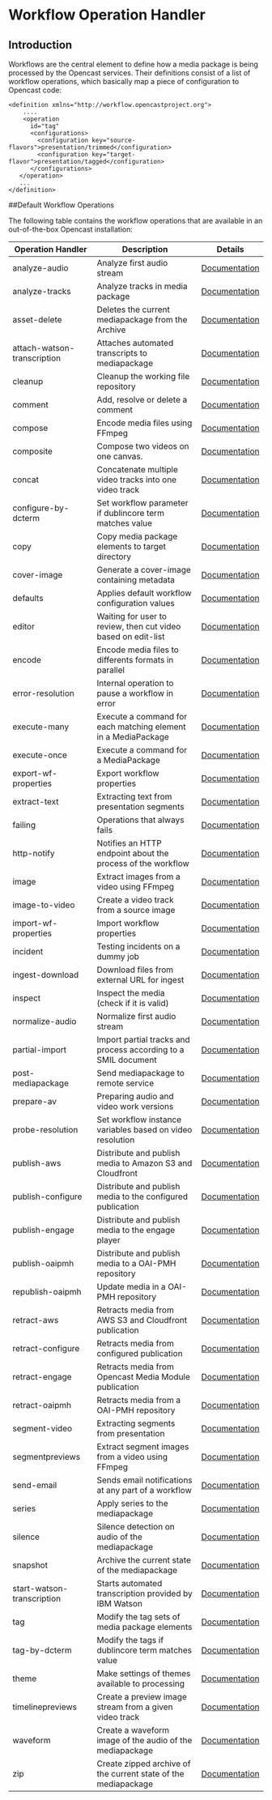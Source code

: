 # Workflow Operation Handler

## Introduction

Workflows are the central element to define how a media package is being processed by the Opencast services. Their
definitions consist of a list of workflow operations, which basically map a piece of configuration to Opencast code:

    <definition xmlns="http://workflow.opencastproject.org">
        ....
        <operation
          id="tag"
          <configurations>
            <configuration key="source-flavors">presentation/trimmed</configuration>
            <configuration key="target-flavor">presentation/tagged</configuration>
          </configurations>
       </operation>
       ...
    </definition>

##Default Workflow Operations

The following table contains the workflow operations that are available in an out-of-the-box Opencast installation:

|Operation Handler   |Description                              |Details|
|--------------------|---------------------------------------------------------------|------------------------------------|
|analyze-audio       |Analyze first audio stream                                     |[Documentation](analyzeaudio-woh.md)|
|analyze-tracks      |Analyze tracks in media package                                |[Documentation](analyze-tracks-woh.md)|
|asset-delete        |Deletes the current mediapackage from the Archive              |[Documentation](asset-delete-woh.md)|
|attach-watson-transcription|Attaches automated transcripts to mediapackage|[Documentation](attach-watson-transcription-woh.md)|
|cleanup             |Cleanup the working file repository                            |[Documentation](cleanup-woh.md)|
|comment             |Add, resolve or delete a comment                               |[Documentation](comment-woh.md)|
|compose             |Encode media files using FFmpeg                                |[Documentation](compose-woh.md)|
|composite           |Compose two videos on one canvas.                              |[Documentation](composite-woh.md)|
|concat              |Concatenate multiple video tracks into one video track         |[Documentation](concat-woh.md)|
|configure-by-dcterm |Set workflow parameter if dublincore term matches value        |[Documentation](configure-by-dcterm-woh.md)|
|copy                |Copy media package elements to target directory                |[Documentation](copy-woh.md)|
|cover-image         |Generate a cover-image containing metadata                     |[Documentation](coverimage-woh.md)|
|defaults            |Applies default workflow configuration values                  |[Documentation](defaults-woh.md)|
|editor              |Waiting for user to review, then cut video based on edit-list  |[Documentation](editor-woh.md)|
|encode              |Encode media files to differents formats in parallel           |[Documentation](encode-woh.md)|
|error-resolution    |Internal operation to pause a workflow in error                |[Documentation](error-resolution-woh.md)|
|execute-many        |Execute a command for each matching element in a MediaPackage  |[Documentation](execute-many-woh.md)
|execute-once        |Execute a command for a MediaPackage                           |[Documentation](execute-once-woh.md)
|export-wf-properties|Export workflow properties                                     |[Documentation](export-wf-properties-woh.md)|
|extract-text        |Extracting text from presentation segments                     |[Documentation](extracttext-woh.md)|
|failing             |Operations that always fails                                   |[Documentation](failing-woh.md)|
|http-notify         |Notifies an HTTP endpoint about the process of the workflow    |[Documentation](httpnotify-woh.md)|
|image               |Extract images from a video using FFmpeg                       |[Documentation](image-woh.md)|
|image-to-video      |Create a video track from a source image                       |[Documentation](imagetovideo-woh.md)|
|import-wf-properties|Import workflow properties                                     |[Documentation](import-wf-properties-woh.md)|
|incident            |Testing incidents on a dummy job                               |[Documentation](incident-woh.md)|
|ingest-download     |Download files from external URL for ingest                    |[Documentation](ingestdownload-woh.md)|
|inspect             |Inspect the media (check if it is valid)                       |[Documentation](inspect-woh.md)|
|normalize-audio     |Normalize first audio stream                                   |[Documentation](normalizeaudio-woh.md)|
|partial-import      |Import partial tracks and process according to a SMIL document |[Documentation](partial-import-woh.md)|
|post-mediapackage   |Send mediapackage to remote service                            |[Documentation](postmediapackage-woh.md)|
|prepare-av          |Preparing audio and video work versions                        |[Documentation](prepareav-woh.md)|
|probe-resolution    |Set workflow instance variables based on video resolution      |[Documentation](probe-resolution-woh.md)|
|publish-aws         |Distribute and publish media to Amazon S3 and Cloudfront       |[Documentation](publishaws-woh.md)|
|publish-configure   |Distribute and publish media to the configured publication     |[Documentation](publishconfigure-woh.md)|
|publish-engage      |Distribute and publish media to the engage player              |[Documentation](publishengage-woh.md)|
|publish-oaipmh      |Distribute and publish media to a OAI-PMH repository           |[Documentation](publish-oaipmh-woh.md)|
|republish-oaipmh    |Update media in a OAI-PMH repository                           |[Documentation](republish-oaipmh-woh.md)|
|retract-aws         |Retracts media from AWS S3 and Cloudfront publication          |[Documentation](retract-aws-woh.md)|
|retract-configure   |Retracts media from configured publication                     |[Documentation](retractconfigure-woh.md)|
|retract-engage      |Retracts media from Opencast Media Module publication          |[Documentation](retract-engage-woh.md)|
|retract-oaipmh      |Retracts media from a OAI-PMH repository                       |[Documentation](retract-oaipmh-woh.md)
|segment-video       |Extracting segments from presentation                          |[Documentation](segmentvideo-woh.md)|
|segmentpreviews     |Extract segment images from a video using FFmpeg               |[Documentation](segmentpreviews-woh.md)|
|send-email          |Sends email notifications at any part of a workflow            |[Documentation](send-email-woh.md)|
|series              |Apply series to the mediapackage                               |[Documentation](series-woh.md)|
|silence             |Silence detection on audio of the mediapackage                 |[Documentation](silence-woh.md)|
|snapshot            |Archive the current state of the mediapackage                  |[Documentation](snapshot-woh.md)|
|start-watson-transcription|Starts automated transcription provided by IBM Watson    |[Documentation](start-watson-transcription-woh.md)|
|tag                 |Modify the tag sets of media package elements                  |[Documentation](tag-woh.md)|
|tag-by-dcterm       |Modify the tags if dublincore term matches value               |[Documentation](tag-by-dcterm-woh.md)|
|theme               |Make settings of themes available to processing                |[Documentation](theme-woh.md)|
|timelinepreviews    |Create a preview image stream from a given video track         |[Documentation](timelinepreviews-woh.md)|
|waveform            |Create a waveform image of the audio of the mediapackage       |[Documentation](waveform-woh.md)|
|zip                 |Create zipped archive of the current state of the mediapackage |[Documentation](zip-woh.md)|
